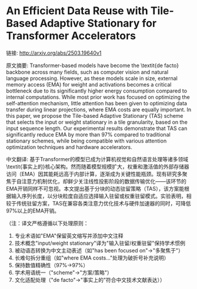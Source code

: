 # An Efficient Data Reuse with Tile-Based Adaptive Stationary for Transformer Accelerators

链接: http://arxiv.org/abs/2503.19640v1

原文摘要:
Transformer-based models have become the \textit{de facto} backbone across
many fields, such as computer vision and natural language processing. However,
as these models scale in size, external memory access (EMA) for weight and
activations becomes a critical bottleneck due to its significantly higher
energy consumption compared to internal computations. While most prior work has
focused on optimizing the self-attention mechanism, little attention has been
given to optimizing data transfer during linear projections, where EMA costs
are equally important. In this paper, we propose the Tile-based Adaptive
Stationary (TAS) scheme that selects the input or weight stationary in a tile
granularity, based on the input sequence length. Our experimental results
demonstrate that TAS can significantly reduce EMA by more than 97\% compared to
traditional stationary schemes, while being compatible with various attention
optimization techniques and hardware accelerators.

中文翻译:
基于Transformer的模型已成为计算机视觉和自然语言处理等诸多领域\textit{事实上的}核心架构。然而随着模型规模扩大，权重和激活值的外部存储器访问（EMA）因其能耗远高于内部计算，逐渐成为关键性能瓶颈。现有研究多聚焦于自注意力机制优化，却鲜少关注线性投影阶段的数据传输优化——该环节的EMA开销同样不可忽视。本文提出基于分块的动态驻留策略（TAS），该方案能根据输入序列长度，以分块粒度自适应选择输入驻留或权重驻留模式。实验表明，相较于传统驻留方案，TAS在兼容各类注意力优化技术与硬件加速器的同时，可降低97%以上的EMA开销。  

（注：译文严格遵循以下处理原则：  
1. 专业术语如"EMA"保留英文缩写并添加中文注释  
2. 技术概念"input/weight stationary"译为"输入驻留/权重驻留"保持学术惯例  
3. 被动语态转换为中文主动表述（如"has been focused on"→"多聚焦于"）  
4. 长难句拆分重组（如"where EMA costs..."处理为破折号补充说明）  
5. 保持数值精确性（97%→97%）  
6. 学术用语统一（"scheme"→"方案/策略"）  
7. 文化适配处理（"de facto"→"事实上的"符合中文技术文献表达））
